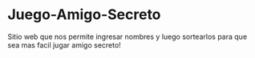 # Juego-Amigo-Secreto

Sitio web que nos permite ingresar nombres y luego sortearlos para que sea mas facil jugar amigo secreto!
